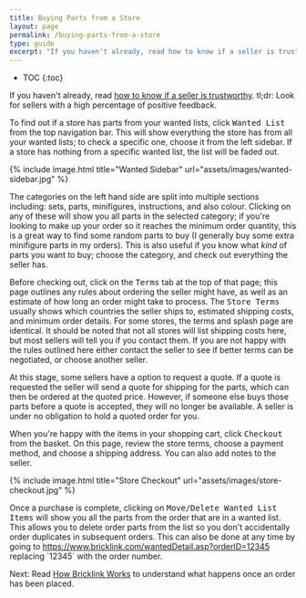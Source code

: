 ```yaml
---
title: Buying Parts from a Store
layout: page
permalink: /buying-parts-from-a-store
type: guide
excerpt: "If you haven't already, read how to know if a seller is trustworthy. tl;dr: Look for sellers with a high percentage of positive feedback."
---
```


* TOC
{:toc}

<div class="alert alert-warning">
If you haven't already, read <a class="alert-link" href="/buying-parts-from-a-wanted-list">how to know if a seller is trustworthy</a>. tl;dr: Look for sellers with a high percentage of positive feedback.
</div>

To find out if a store has parts from your wanted lists, click <kbd>Wanted List</kbd> from the top navigation bar. This will show everything the store has from all your wanted lists; to check a specific one, choose it from the left sidebar. If a store has nothing from a specific wanted list, the list will be faded out.

{% include image.html
    title="Wanted Sidebar"
    url="assets/images/wanted-sidebar.jpg"
%}

The categories on the left hand side are split into multiple sections including: sets, parts, minifigures, instructions, and also colour. Clicking on any of these will show you all parts in the selected category; if you're looking to make up your order so it reaches the minimum order quantity, this is a great way to find some random parts to buy (I generally buy some extra minifigure parts in my orders). This is also useful if you know what *kind* of parts you want to buy; choose the category, and check out everything the seller has.

Before checking out, click on the <kbd>Terms</kbd> tab at the top of that page; this page outlines any rules about ordering the seller might have, as well as an estimate of how long an order might take to process. The <kbd>Store Terms</kbd> usually shows which countries the seller ships to, estimated shipping costs, and minimum order details. For some stores, the terms and splash page are identical. It should be noted that not all stores will list shipping costs here, but most sellers will tell you if you contact them. If you are not happy with the rules outlined here either contact the seller to see if better terms can be negotiated, or choose another seller.

<div class="alert alert-warning">
At this stage, some sellers have a option to request a quote. If a quote is requested the seller will send a quote for shipping for the parts, which can then be ordered at the quoted price. However, if someone else buys those parts before a quote is accepted, they will no longer be available. A seller is under no obligation to hold a quoted order for you.
</div>

When you're happy with the items in your shopping cart, click <kbd>Checkout</kbd> from the basket. On this page, review the store terms, choose a payment method, and choose a shipping address. You can also add notes to the seller.

{% include image.html
    title="Store Checkout"
    url="assets/images/store-checkout.jpg"
%}

<div class="alert alert-warning">
Once a purchase is complete, clicking on <kbd>Move/Delete Wanted List Items</kbd> will show you all the parts from the order that are in a wanted list. This allows you to delete order parts from the list so you don't accidentally order duplicates in subsequent orders. This can also be done at any time by going to <a class="alert-link" href="https://www.bricklink.com/wantedDetail.asp?orderID=12345">https://www.bricklink.com/wantedDetail.asp?orderID=12345</a> replacing `12345` with the order number.
</div>

<span class="label label-next">Next:</span> Read [How Bricklink Works](/how-bricklink-works) to understand what happens once an order has been placed.
